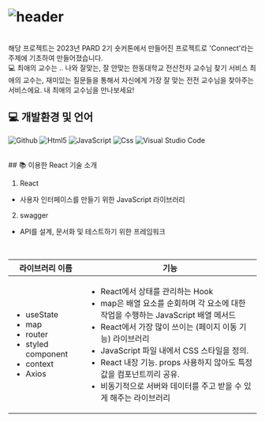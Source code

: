 # ![header](https://capsule-render.vercel.app/api?type=rounded&text=최애의교수&fontAlign=25&fontSize=60&desc=교수님%20찾기&descAlign=60&descAlignY=50&color=0:feac5e,50:c779d0,100:4bc0c8&fontColor=ffffff&animation=twinkling)

<br>
해당 프로젝트는 2023년 PARD 2기 숏커톤에서 만들어진 프로젝트로 'Connect'라는 주제에 기초하여 만들어졌습니다. 
<br>
 💻 최애의 교수는 .. 
나와 잘맞는, 잘 안맞는 한동대학교 전산전자 교수님 찾기 서비스
최애의 교수는, 재미있는 질문들을 통해서 자신에게 가장 잘 맞는 전전 교수님을 찾아주는 서비스에요. 내 최애의 교수님을 만나보세요!
<br>

## 💻 개발환경 및 언어
<p>
  <img alt="Github" src ="https://img.shields.io/badge/Github-000000.svg?&style=for-the-badge&logo=Github&logoColor=white"/>
  <img alt="Html5" src="https://img.shields.io/badge/HTML5-E34F26?style=flat&logo=HTML5&logoColor=white">
  <img alt="JavaScript" src="https://img.shields.io/badge/Java-007396?style=flat&logo=Java&logoColor=white">
  <img alt="Css" src="https://img.shields.io/badge/CSS3-1572B6?style=flat&logo=CSS3&logoColor=white" >
  <img alt="Visual Studio Code" src ="https://img.shields.io/badge/Visual Studio Code-007ACC.svg?&style=for-the-badge&logo=Visual Studio Code&logoColor=white"/>
</p>

<br>
## 📚 이용한 React 기술 소개

1. React
* 사용자 인터페이스를 만들기 위한 JavaScript 라이브러리
            
2. swagger
* API를 설계, 문서화 및 테스트하기 위한 프레임워크

<br>

|라이브러리 이름|기능|
|------|-----|
|<ul><li>useState</li><li>map</li><li>router</li><li>styled component</li><li>context</li><li>Axios</li><ul>|<ul><li>React에서 상태를 관리하는 Hook </li><li>map은 배열 요소를 순회하며 각 요소에 대한 작업을 수행하는 JavaScript 배열 메서드</li><li>React에서 가장 많이 쓰이는 (페이지 이동 기능) 라이브러리</li><li>JavaScript 파일 내에서 CSS 스타일을 정의.</li><li>React 내장 기능. props 사용하지 않아도 특정값을 컴포넌트끼리 공유.</li><li>비동기적으로 서버와 데이터를 주고 받을 수 있게 해주는 라이브러리</li></ul>|
